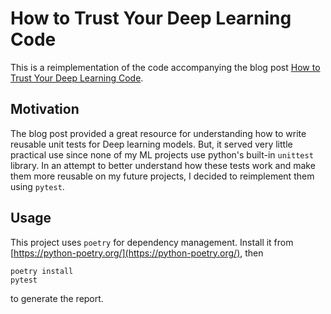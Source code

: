 # How to Trust Your Deep Learning Code

This is a reimplementation of the code accompanying the blog post [How to Trust Your Deep Learning Code](https://krokotsch.eu/cleancode/2020/08/11/Unit-Tests-for-Deep-Learning.html).

## Motivation

The blog post provided a great resource for understanding how to write reusable unit tests for Deep learning models. But, it served very little practical use since none of my ML projects use python's built-in `unittest` library. In an attempt to better understand how these tests work and make them more reusable on my future projects, I decided to reimplement them using `pytest`.

## Usage

This project uses `poetry` for dependency management. Install it from [https://python-poetry.org/](https://python-poetry.org/), then

```shell
poetry install
pytest
```

to generate the report.
